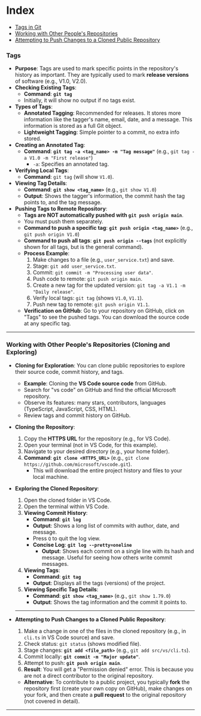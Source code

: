 # Index

- [Tags in Git](#tags-in-git)
- [Working with Other People's Repositories](#working-with-other-peoples-repositories)
- [Attempting to Push Changes to a Cloned Public Repository](#attempting-to-push-changes-to-a-cloned-public-repository)

### Tags

*   **Purpose**: Tags are used to mark specific points in the repository's history as important. They are typically used to mark **release versions** of software (e.g., V1.0, V2.0).
*   **Checking Existing Tags**:
    *   **Command**: **`git tag`**
    *   Initially, it will show no output if no tags exist.
*   **Types of Tags**:
    *   **Annotated Tagging**: Recommended for releases. It stores more information like the tagger's name, email, date, and a message. This information is stored as a full Git object.
    *   **Lightweight Tagging**: Simple pointer to a commit, no extra info stored.
*   **Creating an Annotated Tag**:
    *   **Command**: **`git tag -a <tag_name> -m "Tag message"`** (e.g., `git tag -a V1.0 -m "First release"`)
        *   `-a`: Specifies an annotated tag.
*   **Verifying Local Tags**:
    *   **Command**: `git tag` (will show `V1.0`).
*   **Viewing Tag Details**:
    *   **Command**: **`git show <tag_name>`** (e.g., `git show V1.0`)
    *   **Output**: Shows the tagger's information, the commit hash the tag points to, and the tag message.
*   **Pushing Tags to Remote Repository**:
    *   **Tags are NOT automatically pushed with `git push origin main`**.
    *   You must push them separately.
    *   **Command to push a specific tag**: **`git push origin <tag_name>`** (e.g., `git push origin V1.0`)
    *   **Command to push all tags**: **`git push origin --tags`** (not explicitly shown for all tags, but is the general command).
    *   **Process Example**:
        1.  Make changes to a file (e.g., `user_service.txt`) and save.
        2.  Stage: `git add user_service.txt`.
        3.  Commit: `git commit -m "Processing user data"`.
        4.  Push code to remote: `git push origin main`.
        5.  Create a new tag for the updated version: `git tag -a V1.1 -m "Daily release"`.
        6.  Verify local tags: `git tag` (shows `V1.0`, `V1.1`).
        7.  Push new tag to remote: `git push origin V1.1`.
    *   **Verification on GitHub**: Go to your repository on GitHub, click on "Tags" to see the pushed tags. You can download the source code at any specific tag.
---  

### Working with Other People's Repositories (Cloning and Exploring)

*   **Cloning for Exploration**: You can clone public repositories to explore their source code, commit history, and tags.
    *   **Example**: Cloning the **VS Code source code** from GitHub.
    *   Search for "vs code" on GitHub and find the official Microsoft repository.
    *   Observe its features: many stars, contributors, languages (TypeScript, JavaScript, CSS, HTML).
    *   Review tags and commit history on GitHub.
      
*   **Cloning the Repository**:
    1.  Copy the **HTTPS URL** for the repository (e.g., for VS Code).
    2.  Open your terminal (not in VS Code, for this example).
    3.  Navigate to your desired directory (e.g., your home folder).
    4.  **Command**: **`git clone <HTTPS_URL>`** (e.g., `git clone https://github.com/microsoft/vscode.git`).
        *   This will download the entire project history and files to your local machine.
          
*   **Exploring the Cloned Repository**:
    1.  Open the cloned folder in VS Code.
    2.  Open the terminal within VS Code.
    3.  **Viewing Commit History**:
        *   **Command**: **`git log`**
        *   **Output**: Shows a long list of commits with author, date, and message.
        *   Press `Q` to quit the log view.
        *   **Concise Log**: **`git log --pretty=oneline`**
            *   **Output**: Shows each commit on a single line with its hash and message. Useful for seeing how others write commit messages.      
    4.  **Viewing Tags**:
        *   **Command**: **`git tag`**
        *   **Output**: Displays all the tags (versions) of the project.
    5.  **Viewing Specific Tag Details**:
        *   **Command**: **`git show <tag_name>`** (e.g., `git show 1.79.0`)
        *   **Output**: Shows the tag information and the commit it points to.
      
      ---
    
*   **Attempting to Push Changes to a Cloned Public Repository**:
    1.  Make a change in one of the files in the cloned repository (e.g., in `cli.ts` in VS Code source) and save.
    2.  Check status: `git status` (shows modified file).
    3.  Stage changes: **`git add <file_path>`** (e.g., `git add src/vs/cli.ts`).
    4.  Commit locally: **`git commit -m "Major update"`**.
    5.  Attempt to push: **`git push origin main`**.
    6.  **Result**: You will get a "Permission denied" error. This is because you are not a direct contributor to the original repository.
    *   **Alternative**: To contribute to a public project, you typically **fork** the repository first (create your own copy on GitHub), make changes on your fork, and then create a **pull request** to the original repository (not covered in detail).
---  

